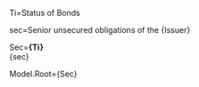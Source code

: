 Ti=Status of Bonds

sec=Senior unsecured obligations of the {Issuer}

Sec=<b>{Ti}</b><br>{sec}

Model.Root={Sec}
